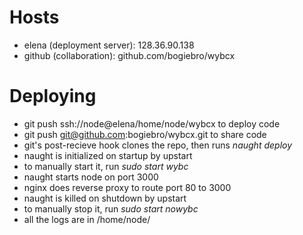 Hosts 
=====
  - elena (deployment server): 128.36.90.138
  - github (collaboration): github.com/bogiebro/wybcx

Deploying
=========
  - git push ssh://node@elena/home/node/wybcx to deploy code
  - git push git@github.com:bogiebro/wybcx.git to share code
  - git's post-recieve hook clones the repo, then runs *naught deploy*
  - naught is initialized on startup by upstart
  - to manually start it, run *sudo start wybc*
  - naught starts node on port 3000
  - nginx does reverse proxy to route port 80 to 3000
  - naught is killed on shutdown by upstart
  - to manually stop it, run *sudo start nowybc*
  - all the logs are in /home/node/
